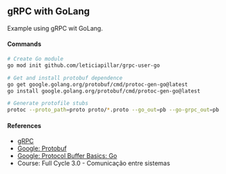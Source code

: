 ## gRPC with GoLang

Example using gRPC wit GoLang.

#### Commands

```bash
# Create Go module
go mod init github.com/leticiapillar/grpc-user-go

# Get and install protobuf dependence
go get google.golang.org/protobuf/cmd/protoc-gen-go@latest
go install google.golang.org/protobuf/cmd/protoc-gen-go@latest

# Generate protofile stubs
protoc --proto_path=proto proto/*.proto --go_out=pb --go-grpc_out=pb

```

#### References
- [gRPC](https://grpc.io/)
- [Google: Protobuf](https://developers.google.com/protocol-buffers)
- [Google: Protocol Buffer Basics: Go](https://developers.google.com/protocol-buffers/docs/gotutorial)
- Course: Full Cycle 3.0 - Comunicação entre sistemas

